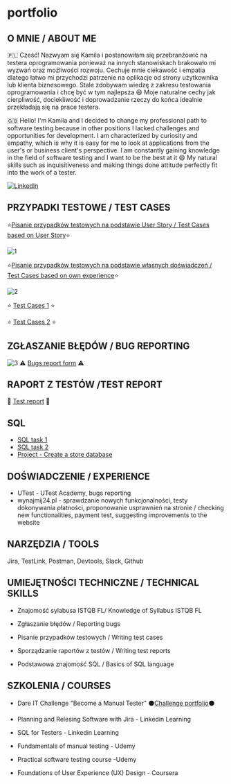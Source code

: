 # portfolio
## O MNIE / ABOUT ME
🇵🇱 Cześć! Nazwyam się Kamila i postanowiłam się przebranżowić na testera oprogramowania ponieważ na innych stanowiskach brakowało mi wyzwań oraz możliwości rozwoju. Cechuje mnie ciekawość i empatia dlatego łatwo mi przychodzi patrzenie na oplikacje od strony użytkownika lub klienta biznesowego. Stale zdobywam wiedzę z zakresu testowania oprogramowania i chcę być w tym najlepsza 😄 Moje naturalne cechy jak cierpliwość, dociekliwość i doprowadzanie rzeczy do końca idealnie przekładają się na prace testera. 

:uk: Hello! I'm Kamila and I decided to change my professional path to software testing because in other positions I lacked challenges and opportunities for development. I am characterized by curiosity and empathy, which is why it is easy for me to look at applications from the user's or business client's perspective. I am constantly gaining knowledge in the field of software testing and I want to be the best at it 😄 My natural skills such as inquisitiveness and making things done attitude perfectly fit into the work of a tester.

[![LinkedIn](https://img.shields.io/badge/linkedin-%230077B5.svg?style=for-the-badge&logo=linkedin&logoColor=white)](https://www.linkedin.com/in/kamila-kaptur-43a645225/)


## PRZYPADKI TESTOWE / TEST CASES
:star:[Pisanie przypadków testowych na podstawie User Story / Test Cases based on User Story](https://docs.google.com/spreadsheets/d/1-Dj80wkALCH8KBuQ29N2KECa2NDwgw8WnTxP4ZWfpWk/edit?usp=sharing):star:

![1](https://user-images.githubusercontent.com/111735785/204828905-9c7e8684-2bd7-436e-a1d3-03cc99a13bc5.png)

:star:[Pisanie przypadków testowych na podstawie własnych doświadczeń / Test Cases based on own experience](https://docs.google.com/spreadsheets/d/1ODxihziU5m2tb20uDvOwaoL5wxrzwVlxP9sjnpPxkyo/edit?usp=sharing):star:

![2](https://user-images.githubusercontent.com/111735785/204838624-047c0c08-6f02-44d4-a547-81147fdaca0e.png)

:star: [Test Cases 1](https://docs.google.com/spreadsheets/d/1oNwOBzpA_U65f6R__Apm8b5xdBkZ41dkI4d_ylCyj5s/edit?usp=sharing) :star:

:star: [Test Cases 2](https://docs.google.com/spreadsheets/d/1hRTYRFDygDu-V6alVXS_5JpHeRMnGfzrYfV8-87alJo/edit?usp=sharing) :star:


## ZGŁASZANIE BŁĘDÓW / BUG REPORTING
![3](https://user-images.githubusercontent.com/111735785/204843597-eef20955-f1f7-432c-8b19-89f47c76e3d3.png)
:warning: [Bugs report form](https://docs.google.com/spreadsheets/d/1U8Bh0KyETTUE7Mf0jU0vUi0RGXZp-Rfft83FZrztyz4/edit?usp=sharing) :warning:

## RAPORT Z TESTÓW /TEST REPORT
:checkered_flag: [Test report](https://docs.google.com/document/d/19e_5jfqC2fR48f44x60p-4wym5GeEbW9btL3Yp3lHUk/edit?usp=sharing) :checkered_flag:


## SQL
* [SQL task 1](https://docs.google.com/document/d/1Mabg_z50yoXUanTIXBQ_iD5KLPKg8Dyy4RtcjVZumzA/edit?usp=sharing)
* [SQL task 2](https://docs.google.com/document/d/1ydjXuTx8lMT4rZim0F9IFMoRpc9V0wluL6q9B7lQI8c/edit?usp=sharing)
* [Project - Create a store database](https://docs.google.com/document/d/1wEYZYxV_jjCNNVmU6HDgv09Uwh76LDX2Q58e-_iU4nc/edit?usp=sharing)

## DOŚWIADCZENIE / EXPERIENCE
* UTest - UTest Academy, bugs reporting
* wynajmij24.pl - sprawdzanie nowych funkcjonalności, testy dokonywania płatności, proponowanie usprawnień na stronie / checking new functionalities, payment test, suggesting improvements to the website

## NARZĘDZIA / TOOLS
Jira, TestLink, Postman, Devtools, Slack, Github

## UMIEJĘTNOŚCI TECHNICZNE / TECHNICAL SKILLS
* Znajomość sylabusa ISTQB FL/ Knowledge of Syllabus ISTQB FL

* Zgłaszanie błędów / Reporting bugs

* Pisanie przypadków testowych / Writing test cases

* Sporządzanie raportów z testów / Writing test reports

* Podstawowa znajomość SQL / Basics of SQL language


## SZKOLENIA / COURSES
* Dare IT Challenge "Become a Manual Tester" 
⚫[Challenge portfolio](https://docs.google.com/document/d/1Mabg_z50yoXUanTIXBQ_iD5KLPKg8Dyy4RtcjVZumzA/edit?usp=sharing)⚫

* Planning and Relesing Software with Jira - Linkedin Learning

* SQL for Testers - Linkedin Learning

* Fundamentals of manual testing - Udemy 

* Practical software testing course -Udemy 

* Foundations of User Experience (UX) Design - Coursera 
